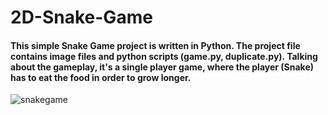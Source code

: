 # 2D-Snake-Game
#### This simple Snake Game project is written in Python. The project file contains image files and python scripts (game.py, duplicate.py). Talking about the gameplay, it's a single player game, where the player (Snake) has to eat the food in order to grow longer.


![snakegame](https://user-images.githubusercontent.com/65106015/97809787-1e5c4380-1c95-11eb-8dd2-b29f91aabcda.jpg)
